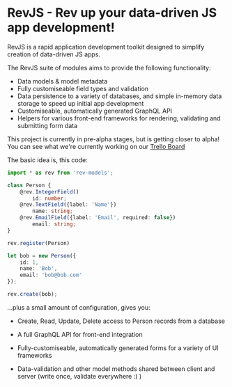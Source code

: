 # RevJS - Rev up your data-driven JS app development!

RevJS is a rapid application development toolkit designed to simplify creation
of data-driven JS apps.

The RevJS suite of modules aims to provide the following functionality:
 * Data models & model metadata
 * Fully customiseable field types and validation
 * Data persistence to a variety of databases, and simple in-memory data storage
   to speed up initial app development
 * Customiseable, automatically generated GraphQL API
 * Helpers for various front-end frameworks for rendering, validating and
   submitting form data

This project is currently in pre-alpha stages, but is getting closer to alpha!
You can see what we're currently working on our
[Trello Board](https://trello.com/b/4H5uL73T/revjs)

The basic idea is, this code:

```typescript
import * as rev from 'rev-models';

class Person {
    @rev.IntegerField()
        id: number;    
    @rev.TextField({label: 'Name'})
        name: string;
    @rev.EmailField({label: 'Email', required: false})
        email: string;
}

rev.register(Person)

let bob = new Person({
    id: 1,
    name: 'Bob',
    email: 'bob@bob.com'
});

rev.create(bob);

```

...plus a small amount of configuration, gives you:

 * Create, Read, Update, Delete access to Person records from a database

 * A full GraphQL API for front-end integration

 * Fully-customiseable, automatically generated forms for a variety of UI frameworks

 * Data-validation and other model methods shared between client and server (write once, validate everywhere :) )
